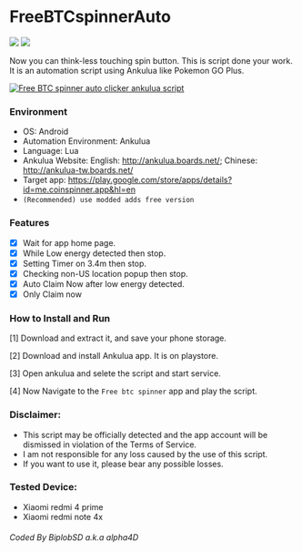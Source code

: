 # FreeBTCspinnerAuto
<img src="https://img.shields.io/badge/license-MIT-green.svg"> <img src="https://img.shields.io/badge/release-v1.2-red.svg"> 

Now you can think-less touching spin button. This is script done your work.
It is an automation script using Ankulua like Pokemon GO Plus.

[![Free BTC spinner auto clicker ankulua script](https://raw.githubusercontent.com/biplobsd/FreeBTCspinnerAuto/master/Image/preview_youtube.png)](http://www.youtube.com/watch?v=735N3UM0Y5w "Free BTC spinner auto clicker ankulua script")

### Environment
- OS: Android
- Automation Environment: Ankulua
- Language: Lua
- Ankulua Website:
English: http://ankulua.boards.net/; 
Chinese: http://ankulua-tw.boards.net/
- Target app: <a href="https://play.google.com/store/apps/details?id=me.coinspinner.app&hl=en" target="_blank"><span style="color: blue">https://play.google.com/store/apps/details?id=me.coinspinner.app&hl=en</span></a>
- `(Recommended) use modded adds free version`


### Features
- [x] Wait for app home page.
- [x] While Low energy detected then stop.
- [x] Setting Timer on 3.4m then stop.
- [x] Checking non-US location popup then stop.
- [x] Auto Claim Now after low energy detected. 
- [x] Only Claim now

### How to Install and Run
 [1] Download and extract it, and save your phone storage.

 [2] Download and install Ankulua app. It is on playstore.

 [3] Open ankulua and selete the script and start service.

 [4] Now Navigate to the `Free btc spinner` app and play the script.

### Disclaimer:
- This script may be officially detected and the app account will be dismissed in violation of the Terms of Service.
- I am not responsible for any loss caused by the use of this script.
- If you want to use it, please bear any possible losses.

### Tested Device: 
- Xiaomi redmi 4 prime
- Xiaomi redmi note 4x

###### Coded By BiplobSD a.k.a alpha4D
